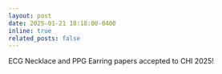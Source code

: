 ```yaml
---
layout: post
date: 2025-01-21 18:18:00-0400
inline: true
related_posts: false
---
```


ECG Necklace and PPG Earring papers accepted to CHI 2025!